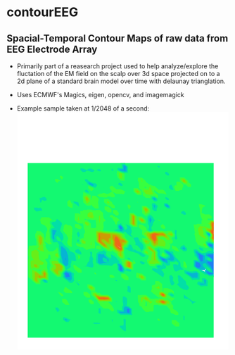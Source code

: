 # contourEEG #

## Spacial-Temporal Contour Maps of raw data from EEG Electrode Array ##

- Primarily part of a reasearch project used to help analyze/explore the fluctation of the EM field on the scalp over 3d space projected on to a 2d plane of a standard brain model over time with delaunay trianglation.

- Uses ECMWF's Magics, eigen, opencv, and imagemagick

- Example sample taken at 1/2048 of a second:
![Example](https://github.com/cinquemb/contourEEG/blob/master/test_eeg_data_skip_count_100_0_90.28.png)
